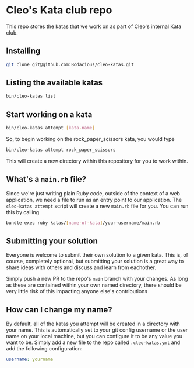 # Cleo's Kata club repo

This repo stores the katas that we work on as part of Cleo's internal Kata club. 

## Installing 

```bash
git clone git@github.com:Bodacious/cleo-katas.git
```

## Listing the available katas 

```bash
bin/cleo-katas list 
```


## Start working on a kata

```bash
bin/cleo-katas attempt [kata-name]
```

So, to begin working on the rock_paper_scissors kata, you would type 

```bash
bin/cleo-katas attempt rock_paper_scissors
```

This will create a new directory within this repository for you to work within.

## What's a `main.rb` file?

Since we're just writing plain Ruby code, outside of the context of a web application, we need a file to run as an entry point to our application. The `cleo-katas attempt` script will create a new `main.rb` file for you. You can run this by calling 

```bash
bundle exec ruby katas/[name-of-kata]/your-username/main.rb
```

## Submitting your solution 

Everyone is welcome to submit their own solution to a given kata. This is, of course, completely optional, but submitting your solution is a great way to share ideas with others and discuss and learn from eachother. 

Simply push a new PR to the repo's `main` branch with your changes. As long as these are contained within your own named directory, there should be very little risk of this impacting anyone else's contributions

## How can I change my name?

By default, all of the katas you attempt will be created in a directory with your name. This is automatically set to your git config username or the user name on your local machine, but you can configure it to be any value you want to be. Simply add a new file to the repo called `.cleo-katas.yml` and add the following configuration:

```yaml
username: yourname
```
